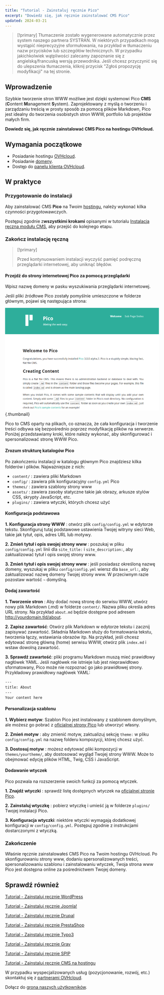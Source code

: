 ```yaml
---
title: "Tutorial - Zainstaluj ręcznie Pico"
excerpt: "Dowiedz się, jak ręcznie zainstalować CMS Pico"
updated: 2024-03-21
---
```


> [!primary]
> Tłumaczenie zostało wygenerowane automatycznie przez system naszego partnera SYSTRAN. W niektórych przypadkach mogą wystąpić nieprecyzyjne sformułowania, na przykład w tłumaczeniu nazw przycisków lub szczegółów technicznych. W przypadku jakichkolwiek wątpliwości zalecamy zapoznanie się z angielską/francuską wersją przewodnika. Jeśli chcesz przyczynić się do ulepszenia tłumaczenia, kliknij przycisk "Zgłoś propozycję modyfikacji" na tej stronie.
>

## Wprowadzenie

Szybkie tworzenie stron WWW możliwe jest dzięki systemowi Pico **CMS** (**C**ontent **M**anagement **S**ystem). Zaprojektowany z myślą o tworzeniu i zarządzaniu treścią w prosty sposób za pomocą plików Markdown, Pico jest idealny do tworzenia osobistych stron WWW, portfolio lub projektów małych firm.

**Dowiedz się, jak ręcznie zainstalować CMS Pico na hostingu OVHcloud.**

## Wymagania początkowe

- Posiadanie hostingu [OVHcloud](/links/web/hosting).
- Posiadanie [domeny](/links/web/domains).
- Dostęp do [panelu klienta OVHcloud](/links/manager).

## W praktyce

### Przygotowanie do instalacji

Aby zainstalować CMS **Pico** na Twoim [hostingu](/links/web/hosting), należy wykonać kilka czynności przygotowawczych.

Postępuj zgodnie z**wszystkimi krokami** opisanymi w tutorialu [Instalacja ręczna modułu CMS](/pages/web_cloud/web_hosting/cms_manual_installation), aby przejść do kolejnego etapu.

### Zakończ instalację ręczną

> [!primary]
>
> Przed kontynuowaniem instalacji wyczyść pamięć podręczną przeglądarki internetowej, aby uniknąć błędów.
>

#### Przejdź do strony internetowej Pico za pomocą przeglądarki

Wpisz nazwę domeny w pasku wyszukiwania przeglądarki internetowej.

Jeśli pliki źródłowe Pico zostały pomyślnie umieszczone w folderze głównym, pojawi się następująca strona:

![Pico installation](/pages/assets/screens/other/cms/pico/welcome_page.png){.thumbnail}

Pico to CMS oparty na plikach, co oznacza, że cała konfiguracja i tworzenie treści odbywa się bezpośrednio poprzez modyfikację plików na serwerze. Poniżej przedstawiamy kroki, które należy wykonać, aby skonfigurować i spersonalizować stronę WWW Pico.

#### Zrozum strukturę katalogów Pico

Po zakończeniu instalacji w katalogu głównym Pico znajdziesz kilka folderów i plików. Najważniejsze z nich:

- `content/` : zawiera pliki Markdown
- `config/` : zawiera plik konfiguracyjny `config.yml` Pico
- `themes/` : zawiera szablony strony www
- `assets/` : zawiera zasoby statyczne takie jak obrazy, arkusze stylów CSS, skrypty JavaScript, etc.
- `plugins/` : zawiera wtyczki, których chcesz użyć

#### Konfiguracja podstawowa

**1. Konfiguracja strony WWW** : otwórz plik `config/config.yml` w edytorze tekstu. Skonfiguruj tutaj podstawowe ustawienia Twojej witryny sieci Web, takie jak tytuł, opis, adres URL lub motywy.

**2. Zmień tytuł i opis swojej strony www** : poszukaj w pliku `config/config.yml` linii dla `site_title:` i `site_description:`, aby zaktualizować tytuł i opis swojej strony www.

**3. Zmień tytuł i opis swojej strony www** : jeśli posiadasz określoną nazwę domeny, wyszukaj w pliku `config/config.yml` wiersz dla `base_url:`, aby zaktualizować nazwę domeny Twojej strony www. W przeciwnym razie pozostaw wartość `~` domyślną.

#### Dodaj zawartość

**1. Tworzenie stron** : Aby dodać nową stronę do serwisu WWW, utwórz nowy plik Markdown (.md) w folderze `content/`. Nazwa pliku określa adres URL strony. Na przykład `about.md` będzie dostępne pod adresem http://yourdomain.tld/about.

**2. Zapisz zawartość**: Otwórz plik Markdown w edytorze tekstu i zacznij zapisywać zawartość. Składnia Markdown służy do formatowania tekstu, tworzenia łączy, wstawiania obrazów itp. Na przykład, jeśli chcesz edytować stronę główną (home) serwisu WWW, otwórz plik `index.md` i wstaw dowolną zawartość.

**3. Sprawdź zawartość**: pliki programu Markdown muszą mieć prawidłowy nagłówek YAML. Jeśli nagłówek nie istnieje lub jest nieprawidłowo sformatowany, Pico może nie rozpoznać go jako prawidłowej strony. Przykładowy prawidłowy nagłówek YAML:

```bash
---
title: About
---
Your content here
```

#### Personalizacja szablonu

**1. Wybierz motyw**: Szablon Pico jest instalowany z szablonem domyślnym, ale możesz go pobrać z [oficjalnej strony Pico](https://picocms.org/themes/) lub utworzyć własny.

**2. Zmień motyw** : aby zmienić motyw, zaktualizuj sekcję `theme:` w pliku `config/config.yml` na nazwę folderu kompozycji, której chcesz użyć.

**3. Dostosuj motyw** : możesz edytować pliki kompozycji w `themes/yourtheme/`, aby dostosować wygląd Twojej strony WWW. Może to obejmować edycję plików HTML, Twig, CSS i JavaScript.

#### Dodawanie wtyczek

Pico pozwala na rozszerzenie swoich funkcji za pomocą wtyczek.

**1. Znajdź wtyczki** : sprawdź listę dostępnych wtyczek na [oficjalnej stronie Pico](https://picocms.org/plugins/).

**2. Zainstaluj wtyczkę** : pobierz wtyczkę i umieść ją w folderze `plugins/` Twojej instalacji Pico.

**3. Konfiguracja wtyczki**: niektóre wtyczki wymagają dodatkowej konfiguracji w `config/config.yml`. Postępuj zgodnie z instrukcjami dostarczonymi z wtyczką.

### Zakończenie

Właśnie ręcznie zainstalowałeś CMS Pico na Twoim hostingu OVHcloud. Po skonfigurowaniu strony www, dodaniu spersonalizowanych treści, spersonalizowaniu szablonu i zainstalowaniu wtyczek, Twoja strona www Pico jest dostępna online za pośrednictwem Twojej domeny.

## Sprawdź również <a name="go-further"></a>

[Tutorial - Zainstaluj ręcznie WordPress](/pages/web_cloud/web_hosting/cms_manual_installation_wordpress)

[Tutorial - Zainstaluj ręcznie Joomla!](/pages/web_cloud/web_hosting/cms_manual_installation_joomla)

[Tutorial - Zainstaluj ręcznie Drupal](/pages/web_cloud/web_hosting/cms_manual_installation_drupal)

[Tutorial - Zainstaluj ręcznie PrestaShop](/pages/web_cloud/web_hosting/cms_manual_installation_prestashop)

[Tutorial - Zainstaluj ręcznie Typo3](/pages/web_cloud/web_hosting/cms_manual_installation_typo3)

[Tutorial - Zainstaluj ręcznie Grav](/pages/web_cloud/web_hosting/cms_manual_installation_grav)

[Tutorial - Zainstaluj ręcznie SPIP](/pages/web_cloud/web_hosting/cms_manual_installation_spip)

[Tutorial - Zainstaluj ręcznie CMS na hostingu](/pages/web_cloud/web_hosting/cms_manual_installation)
 
W przypadku wyspecjalizowanych usług (pozycjonowanie, rozwój, etc.) skontaktuj się z [partnerami OVHcloud](/links/partner).
 
Dołącz do [grona naszych użytkowników](/links/community).